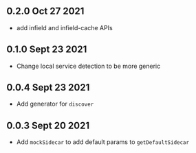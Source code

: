 ## 0.2.0 Oct 27 2021

- add infield and infield-cache APIs

## 0.1.0 Sept 23 2021

- Change local service detection to be more generic

## 0.0.4 Sept 23 2021

- Add generator for `discover`

## 0.0.3 Sept 20 2021

- Add `mockSidecar` to add default params to `getDefaultSidecar`
